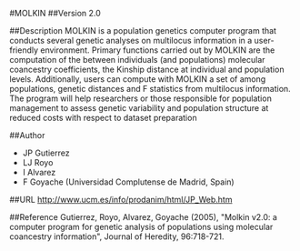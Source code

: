 #MOLKIN
##Version
2.0

##Description
MOLKIN is a population genetics computer program that conducts several genetic analyses on multilocus information in a user-friendly environment. Primary functions carried out by MOLKIN are the computation of the between individuals (and populations) molecular coancestry coefficients, the Kinship distance at individual and population levels. Additionally, users can compute with MOLKIN a set of among populations, genetic distances and F statistics from multilocus information. The program will help researchers or those responsible for population management to assess genetic variability and population structure at reduced costs with respect to dataset preparation

##Author
* JP Gutierrez
* LJ Royo
* I Alvarez
* F Goyache (Universidad Complutense de Madrid, Spain)

##URL
http://www.ucm.es/info/prodanim/html/JP_Web.htm

##Reference
Gutierrez, Royo, Alvarez, Goyache (2005), "Molkin v2.0: a computer program for genetic analysis of populations using molecular coancestry information", Journal of Heredity, 96:718-721.

